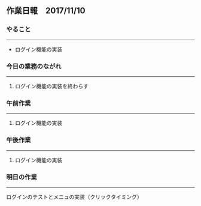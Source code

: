 ## 作業日報　2017/11/10

### やること
---
* ログイン機能の実装

### 今日の業務のながれ
---
1. ログイン機能の実装を終わらす


### 午前作業
----
1. ログイン機能の実装

### 午後作業
----
1. ログイン機能の実装


### 明日の作業
----
ログインのテストとメニュの実装（クリックタイミング）
